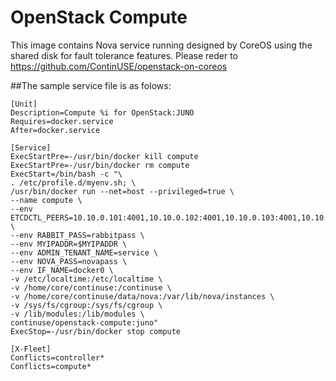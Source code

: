 # OpenStack Compute
This image contains Nova service running designed by CoreOS using the shared disk for fault tolerance features. Please reder to https://github.com/ContinUSE/openstack-on-coreos

##The sample service file is as folows:

```
[Unit]
Description=Compute %i for OpenStack:JUNO
Requires=docker.service
After=docker.service

[Service]
ExecStartPre=-/usr/bin/docker kill compute
ExecStartPre=-/usr/bin/docker rm compute
ExecStart=/bin/bash -c "\
. /etc/profile.d/myenv.sh; \
/usr/bin/docker run --net=host --privileged=true \
--name compute \
--env ETCDCTL_PEERS=10.10.0.101:4001,10.10.0.102:4001,10.10.0.103:4001,10.10.0.104:4001 \
--env RABBIT_PASS=rabbitpass \
--env MYIPADDR=$MYIPADDR \
--env ADMIN_TENANT_NAME=service \
--env NOVA_PASS=novapass \
--env IF_NAME=docker0 \
-v /etc/localtime:/etc/localtime \
-v /home/core/continuse:/continuse \
-v /home/core/continuse/data/nova:/var/lib/nova/instances \
-v /sys/fs/cgroup:/sys/fs/cgroup \
-v /lib/modules:/lib/modules \
continuse/openstack-compute:juno"
ExecStop=-/usr/bin/docker stop compute

[X-Fleet]
Conflicts=controller*
Conflicts=compute*
```
